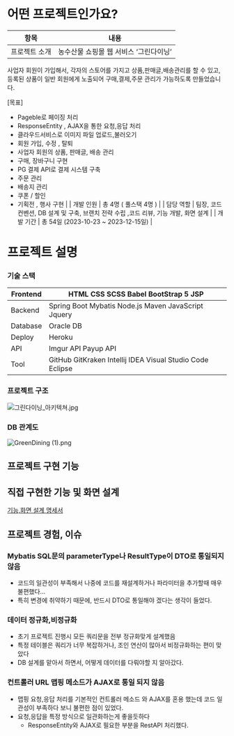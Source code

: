 # 어떤 프로젝트인가요?

| 항목 | 내용 |
| --- | --- |
| 프로젝트 소개 | 농수산물 쇼핑몰 웹 서비스 ‘그린다이닝’
사업자 회원이 가입해서, 각자의 스토어를 가지고 상품,판매글,배송관리를 할 수 있고, 등록된 상품이 일반 회원에게 노출되어 구매,결제,주문 관리가 가능하도록 만들었습니다. 

[목표]
- Pageble로 페이징 처리
- ResponseEntity , AJAX을 통한 요청,응답 처리
- 클라우드서비스로 이미지 파일 업로드,불러오기
- 회원 가입, 수정 , 탈퇴
- 사업자 회원의 상품, 판매글, 배송 관리
- 구매, 장바구니 구현
- PG 결제 API로 결제 시스템 구축
- 주문 관리
- 배송지 관리
- 쿠폰 / 할인
- 기획전 , 행사 구현
 |
| 개발 인원 | 총 4명 ( 풀스택 4명 ) |
| 담당 역할 | 팀장, 코드 컨벤션, DB 설계 및 구축, 브랜치 전략 수립 ,코드 리뷰, 기능 개발, 화면 설계 |
| 개발 기간 | 총 54일 (2023-10-23 ~ 2023-12-15일) |

# 프로젝트 설명

### 기술 스택

| Frontend | HTML CSS SCSS Babel BootStrap 5 JSP |
| --- | --- |
| Backend | Spring Boot Mybatis Node.js Maven JavaScript Jquery |
| Database | Oracle DB  |
| Deploy | Heroku |
| API | Imgur API Payup API |
| Tool | GitHub GitKraken Intellij IDEA Visual Studio Code Eclipse |

### 프로젝트 구조

![그린다이닝_아키텍쳐.jpg]([https://prod-files-secure.s3.us-west-2.amazonaws.com/a281f0f1-8fe0-4c6c-aa62-9f38b4b4811a/7e59918b-a791-468b-ae86-474f99401570/%EA%B7%B8%EB%A6%B0%EB%8B%A4%EC%9D%B4%EB%8B%9D_%EC%95%84%ED%82%A4%ED%85%8D%EC%B3%90.jpg](https://file.notion.so/f/f/a281f0f1-8fe0-4c6c-aa62-9f38b4b4811a/7e59918b-a791-468b-ae86-474f99401570/%EA%B7%B8%EB%A6%B0%EB%8B%A4%EC%9D%B4%EB%8B%9D_%EC%95%84%ED%82%A4%ED%85%8D%EC%B3%90.jpg?id=15252167-4c2d-4622-8332-7b7047d44c59&table=block&spaceId=a281f0f1-8fe0-4c6c-aa62-9f38b4b4811a&expirationTimestamp=1707156000000&signature=Au920p-UDrUSC0joyVP_mF_sapnzQAHirC446BBDo-M&downloadName=%EA%B7%B8%EB%A6%B0%EB%8B%A4%EC%9D%B4%EB%8B%9D_%EC%95%84%ED%82%A4%ED%85%8D%EC%B3%90.jpg))

### DB 관계도

![GreenDining (1).png]([https://prod-files-secure.s3.us-west-2.amazonaws.com/a281f0f1-8fe0-4c6c-aa62-9f38b4b4811a/6af084a1-8391-48a9-a2bc-9a1a71f02cb2/GreenDining_(1).png](https://file.notion.so/f/f/a281f0f1-8fe0-4c6c-aa62-9f38b4b4811a/6af084a1-8391-48a9-a2bc-9a1a71f02cb2/GreenDining_(1).png?id=0975bb1a-8eea-4ec2-9560-544bfb498b56&table=block&spaceId=a281f0f1-8fe0-4c6c-aa62-9f38b4b4811a&expirationTimestamp=1707156000000&signature=xEnFDZWhD_xBCUCAdLQeguc77OKGlDBjGRoFOmUpJqM&downloadName=GreenDining+%281%29.png))

## 프로젝트 구현 기능

## 직접 구현한 기능 및 화면 설계

[기능,화면 설계 명세서 ](https://www.notion.so/366f58059aa0478f8f8bbd8704268c39?pvs=21)

## 프로젝트 경험, 이슈

### Mybatis SQL문의 parameterType나 ResultType이 DTO로 통일되지 않음

- 코드의 일관성이 부족해서 나중에 코드를 재설계하거나 파라미터을 추가할때 매우 불편했다…
- 특히 변경에 취약하기 때문에, 반드시 DTO로 통일해야 겠다는 생각이 들었다.

### 데이터 정규화,비정규화

- 초기 프로젝트 진행시 모든 쿼리문을 전부 정규화맞게 설계했음
- 특정 테이블은 쿼리가 너무 복잡하거나, 조인 연산이 많아서 비정규화하는 편이 맞았다
- DB 설계를 맡아서 하면서, 어떻게 데이터를 다뤄야할 지 알아갔다.

### 컨트롤러 URL 맵핑 메소드가 AJAX로 통일 되지 않음

- 맵핑 요청,응답 처리를 기본적인 컨트롤러 메소드 와 AJAX를 혼용 했는데 코드 일관성이 부족하다 보니 불편한 점이 있었다.
- 요청,응답을 특정 방식으로 일관화하는게 좋을듯하다
    - ResponseEntity와 AJAX로 필요한 부분을 RestAPI 처리했다.
